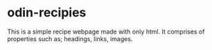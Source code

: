 # odin-recipies
This is a simple recipe webpage made with only html. It comprises of properties such as;
headings,
links,
images.